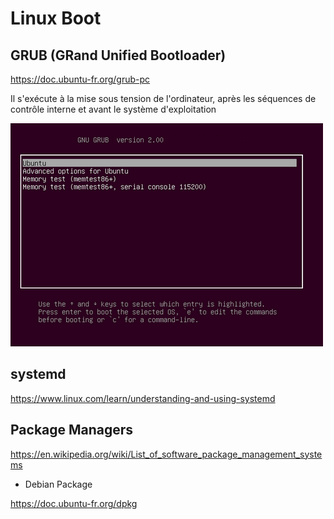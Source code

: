 # Linux Boot


## GRUB (GRand Unified Bootloader)
   https://doc.ubuntu-fr.org/grub-pc

   Il s'exécute à la mise sous tension de l'ordinateur, après les séquences de contrôle interne et avant le système d'exploitation
   
   ![alt tag](https://github.com/CollegeBoreal/INF1045-16A/blob/master/1.Boot/Grub.png)


## systemd

https://www.linux.com/learn/understanding-and-using-systemd

## Package Managers

https://en.wikipedia.org/wiki/List_of_software_package_management_systems

*  Debian Package

https://doc.ubuntu-fr.org/dpkg


